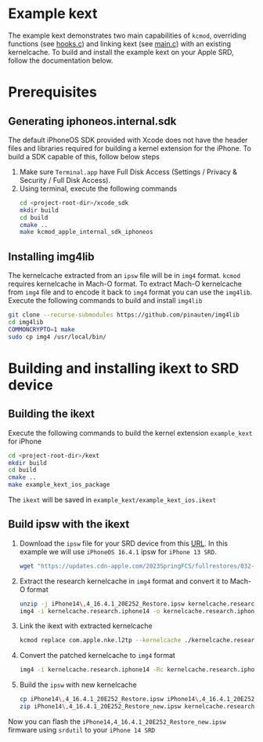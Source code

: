 # Example kext

The example kext demonstrates two main capabilities of `kcmod`, overriding functions (see [hooks.c](./hooks.c)) and linking kext (see [main.c](./main.c)) with an existing kernelcache. To build and install the example kext on your Apple SRD, follow the documentation below.

# Prerequisites

## Generating iphoneos.internal.sdk

The default iPhoneOS SDK provided with Xcode does not have the header files and libraries required for building a kernel extension for the iPhone. To build a SDK capable of this, follow below steps

1. Make sure `Terminal.app` have Full Disk Access (Settings / Privacy & Security / Full Disk Access).
2. Using terminal, execute the following commands
    ``` sh
    cd <project-root-dir>/xcode_sdk
    mkdir build
    cd build
    cmake ..
    make kcmod_apple_internal_sdk_iphoneos
    ```


## Installing img4lib

The kernelcache extracted from an `ipsw` file will be in `img4` format. `kcmod` requires kernelcache in Mach-O format. To extract Mach-O kernelcache from `img4` file and to encode it back to `img4` format you can use the `img4lib`. Execute the following commands to build and install `img4lib`

``` sh
git clone --recurse-submodules https://github.com/pinauten/img4lib
cd img4lib
COMMONCRYPTO=1 make
sudo cp img4 /usr/local/bin/
```

# Building and installing ikext to SRD device

## Building the ikext

Execute the following commands to build the kernel extension `example_kext` for iPhone

``` sh
cd <project-root-dir>/kext
mkdir build
cd build
cmake ..
make example_kext_ios_package
```

The `ikext` will be saved in `example_kext/example_kext_ios.ikext`


## Build ipsw with the ikext

1. Download the `ipsw` file for your SRD device from this [URL](https://github.com/apple/security-research-device/wiki/2.-Installing-System-Versions). In this example we will use `iPhoneOS 16.4.1` ipsw for `iPhone 13 SRD`.

    ``` sh
    wget "https://updates.cdn-apple.com/2023SpringFCS/fullrestores/032-71284/CF85AC1F-2DC7-4D1C-8221-0837335100A9/iPhone14,4_16.4.1_20E252_Restore.ipsw"
    ```

2. Extract the research kernelcache in `img4` format and convert it to Mach-O format
    ``` sh
    unzip -j iPhone14\,4_16.4.1_20E252_Restore.ipsw kernelcache.research.iphone14
    img4 -i kernelcache.research.iphone14 -o kernelcache.research.iphone14.macho
    ```

3. Link the ikext with extracted kernelcache
    ``` sh
    kcmod replace com.apple.nke.l2tp --kernelcache ./kernelcache.research.iphone14.macho --kext <project-root-dir>/kext/build/example_kext/example_kext_ios.ikext --output ./kernelcache.research.iphone14.macho.patched
    ```

4. Convert the patched kernelcache to `img4` format
    ``` sh
    img4 -i kernelcache.research.iphone14 -Rc kernelcache.research.iphone14.macho.patched -o kernelcache.research.iphone14
    ```

5. Build the `ipsw` with new kernelcache
    ``` sh
    cp iPhone14\,4_16.4.1_20E252_Restore.ipsw iPhone14\,4_16.4.1_20E252_Restore_new.ipsw
    zip iPhone14\,4_16.4.1_20E252_Restore_new.ipsw kernelcache.research.iphone14
    ``` 

Now you can flash the `iPhone14,4_16.4.1_20E252_Restore_new.ipsw` firmware using `srdutil` to your `iPhone 14 SRD`
